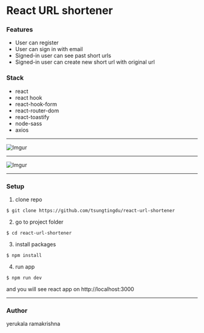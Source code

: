 # React URL shortener


### Features
* User can register
* User can sign in with email
* Signed-in user can see past short urls 
* Signed-in user can create new short url with original url

### Stack
* react
* react hook
* react-hook-form
* react-router-dom
* react-toastify
* node-sass
* axios

***
![Imgur](https://i.imgur.com/Y9IYydZ.png)
***
![Imgur](https://i.imgur.com/qYlXiar.png)
***

### Setup
1. clone repo
```
$ git clone https://github.com/tsungtingdu/react-url-shortener
```
2. go to project folder
```
$ cd react-url-shortener
```
3. install packages
```
$ npm install
```
4. run app
```
$ npm run dev
```

and you will see react app on http://localhost:3000

***
### Author
yerukala ramakrishna
